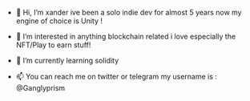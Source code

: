 - 👋 Hi, I’m xander ive been a solo indie dev for almost 5 years now my engine of choice is Unity !
- 👀 I’m interested in anything blockchain related i love especially the NFT/Play to earn stuff!
- 🌱 I’m currently learning solidity

- 📫 You can reach me on twitter or telegram my username is : @Ganglyprism

<!---
Xdovermann/Xdovermann is a ✨ special ✨ repository because its `README.md` (this file) appears on your GitHub profile.
You can click the Preview link to take a look at your changes.
--->
